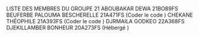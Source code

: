 LISTE DES MEMBRES DU GROUPE 21
ABOUBAKAR DEWA 21BO89FS
BEUFERBE PALOUMA BESCHERELLE 21A471FS (Coder le code )
CHEKANE THÉOPHILE 21A393FS (Coder le code )
DJRMAILA GODKEO 22A368FS
DJEKILLAMBER BONHEUR 20A273FS     (Hébergé )
 
